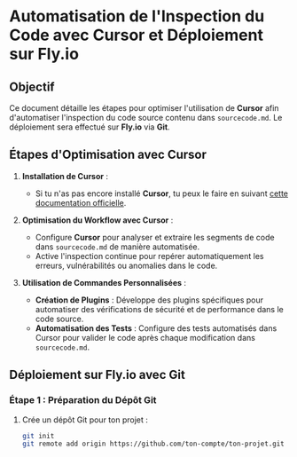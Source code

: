 # Automatisation de l'Inspection du Code avec Cursor et Déploiement sur Fly.io

## Objectif

Ce document détaille les étapes pour optimiser l'utilisation de **Cursor** afin d'automatiser l'inspection du code source contenu dans `sourcecode.md`. Le déploiement sera effectué sur **Fly.io** via **Git**.

## Étapes d'Optimisation avec Cursor

1. **Installation de Cursor** :
   - Si tu n'as pas encore installé **Cursor**, tu peux le faire en suivant [cette documentation officielle](https://cursor.so/docs).
   
2. **Optimisation du Workflow avec Cursor** :
   - Configure **Cursor** pour analyser et extraire les segments de code dans `sourcecode.md` de manière automatisée.
   - Active l'inspection continue pour repérer automatiquement les erreurs, vulnérabilités ou anomalies dans le code.
   
3. **Utilisation de Commandes Personnalisées** :
   - **Création de Plugins** : Développe des plugins spécifiques pour automatiser des vérifications de sécurité et de performance dans le code source.
   - **Automatisation des Tests** : Configure des tests automatisés dans Cursor pour valider le code après chaque modification dans `sourcecode.md`.

## Déploiement sur Fly.io avec Git

### Étape 1 : Préparation du Dépôt Git

1. Crée un dépôt Git pour ton projet :
   ```bash
   git init
   git remote add origin https://github.com/ton-compte/ton-projet.git
